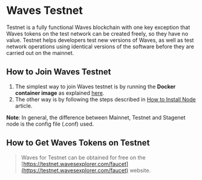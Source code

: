 # Waves Testnet

Testnet is a fully functional Waves blockchain with one key exception that Waves tokens on the test network can be created freely, so they have no value. Testnet helps developers test new versions of Waves, as well as test network operations using identical versions of the software before they are carried out on the mainnet.

## How to Join Waves Testnet

1. The simplest way to join Waves testnet is by running the **Docker container image** as explained [here](/en/waves-node/waves-node-in-docker).
2. The other way is by following the steps described in [How to Install Node](/en/waves-node/how-to-install-a-node/how-to-install-a-node) article.

**Note**: In general, the difference between Mainnet, Testnet and Stagenet node is the config file (.conf) used.

## How to Get Waves Tokens on Testnet

> Waves for Testnet can be obtained for free on the [https://testnet.wavesexplorer.com/faucet](https://testnet.wavesexplorer.com/faucet) website.
